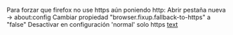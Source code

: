 Para forzar que firefox no use https aún poniendo http:
Abrir pestaña nueva -> about:config
Cambiar propiedad "browser.fixup.fallback-to-https" a "false"
Desactivar en configuración 'normal' solo https
[text](https://superuser.com/questions/1721511/firefox-allow-http-urls-and-not-force-https)

